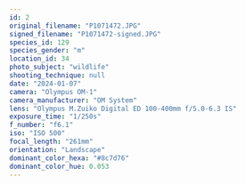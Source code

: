 ```yaml
---
id: 2
original_filename: "P1071472.JPG"
signed_filename: "P1071472-signed.JPG"
species_id: 129
species_gender: "m"
location_id: 34
photo_subject: "wildlife"
shooting_technique: null
date: "2024-01-07"
camera: "Olympus OM-1"
camera_manufacturer: "OM System"
lens: "Olympus M.Zuiko Digital ED 100-400mm f/5.0-6.3 IS"
exposure_time: "1/250s"
f_number: "f6.1"
iso: "ISO 500"
focal_length: "261mm"
orientation: "Landscape"
dominant_color_hexa: "#8c7d76"
dominant_color_hue: 0.053
---
```

